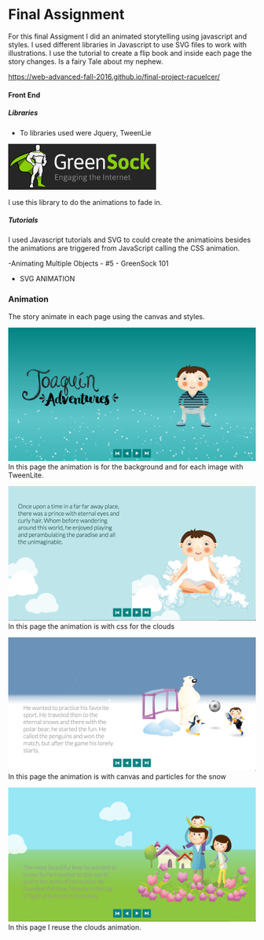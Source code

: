 # Final Assignment

For this final Assigment I did an animated storytelling using javascript and styles. I used different libraries in Javascript to use SVG files to work with illustrations. I use the tutorial to create a flip book and inside each page the story changes. Is a fairy Tale about my nephew.

https://web-advanced-fall-2016.github.io/final-project-racuelcer/

#### Front End

##### Libraries

* To libraries used were Jquery, TweenLie

![alt text](green.png "Library")

I use this library to do the animations to fade in.

##### Tutorials

I used Javascript tutorials and SVG to could create the animatioins besides the animations are triggered from JavaScript calling the CSS animation.

-Animating Multiple Objects - #5 - GreenSock 101
- SVG ANIMATION

### Animation
The story animate in each page using the canvas and styles.

![alt text](screen1.png "pantalla1")
In this page the animation is for the background and for each image with TweenLite.

![alt text](screen2.png "Library")
In this page the animation is with css for the clouds

![alt text](screen3.png "Library")
In this page the animation is with canvas and particles for the snow

![alt text](screen4.png "Library")
In this page I reuse the clouds animation.




